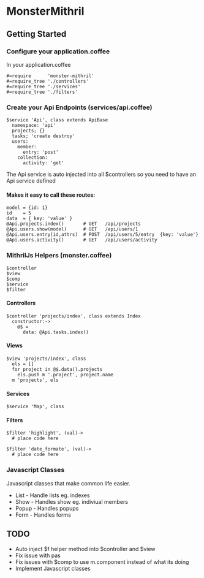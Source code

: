 MonsterMithril
====================

Getting Started
--------------------

### Configure your application.coffee
In your application.coffee

    #=require      'monster-mithril'
    #=require_tree './controllers'
    #=require_tree './services'
    #=require_tree './filters'

### Create your Api Endpoints (services/api.coffee)

    $service 'Api', class extends ApiBase
      namespace: 'api'
      projects; {}
      tasks; 'create destroy'
      users:
        member:
          entry: 'post'
        collection:
          activity: 'get'

The Api service is auto injected into all $controllers
so you need to have an Api service defined

#### Makes it easy to call these routes:

    model = {id: 1}
    id    = 5
    data  = { key: 'value' }
    @Api.projects.index()       # GET   /api/projects
    @Api.users.show(model)      # GET   /api/users/1
    @Api.users.entry(id,attrs)  # POST  /api/users/5/entry  {key: 'value'}
    @Api.users.activity()       # GET   /api/users/activity

### MithrilJs Helpers (monster.coffee)

    $controller
    $view
    $comp
    $service
    $filter

#### Controllers

    $controller 'projects/index', class extends Index
      constructor:->
        @$ =
          data: @Api.tasks.index()

#### Views

    $view 'projects/index', class
      els = []
      for project in @$.data().projects
        els.push m '.project', project.name
      m 'projects', els

#### Services

    $service 'Map', class

#### Filters

    $filter 'highlight', (val)->
      # place code here

    $filter 'date_formate', (val)->
      # place code here

### Javascript Classes

Javascript classes that make common life easier.

* List  - Handle lists eg. indexes
* Show  - Handles show eg. indiviual members
* Popup - Handles popups
* Form  - Handles forms

TODO
--------------------
* Auto inject $f helper method into $controller and $view
* Fix issue with pas
* Fix issues with $comp to use m.component instead of what its doing
* Implement Javascript classes
